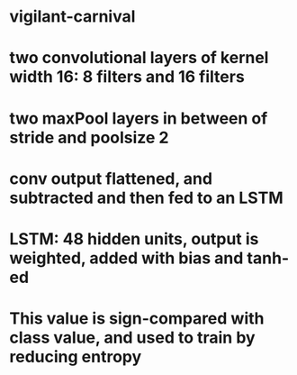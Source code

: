 # vigilant-carnival
# two convolutional layers of kernel width 16: 8 filters and 16 filters
# two maxPool layers in between of stride and poolsize 2
# conv output flattened, and subtracted and then fed to an LSTM
# LSTM: 48 hidden units, output is weighted, added with bias and tanh-ed
# This value is sign-compared with class value, and used to train by reducing entropy
